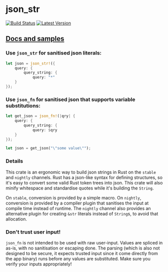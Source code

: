 # json_str

[![Build Status](https://travis-ci.org/KodrAus/json_str.svg?branch=master)](https://travis-ci.org/KodrAus/json_str) 
[![Latest Version](https://img.shields.io/crates/v/json_str.svg)](https://crates.io/crates/json_str)

## [Docs and samples](https://docs.rs/json_str/)

### Use `json_str` for sanitised json literals:

```rust
let json = json_str!({
    query: {
        query_string: {
            query: "*"
    }
});
```

### Use `json_fn` for sanitised json that supports variable substitutions:

```rust
let get_json = json_fn!(|qry| {
    query: {
        query_string: {
            query: $qry
    }
});

let json = get_json("\"some value\"");
```

### Details

This crate is an ergonomic way to build json strings in Rust on the `stable` and `nightly` channels. Rust has a json-like syntax for defining structures, so it's easy to convert some valid Rust token trees into json. This crate will also minify whitespace and standardise quotes while it's building the `String`. 

On `stable`, conversion is provided by a simple macro. On `nightly`, conversion is provided by a compiler plugin that sanitises the input at compile time instead of runtime. The `nightly` channel also provides an alternative plugin for creating `&str` literals instead of `String`s, to avoid that allocation.

### Don't trust user input!

`json_fn` is not intended to be used with raw user-input. Values are spliced in as-is, with no sanitisation or escaping done. The parsing (which is also not designed to be secure, it expects trusted input since it come directly from the app binary) runs before any values are substituted. Make sure you verify your inputs appropriately!
